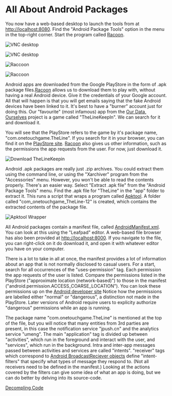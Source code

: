 # All About Android Packages

You now have a web-based desktop to launch the tools from at [http://localhost:8080](http://localhost:8080).
Find the "Android Package Tools" option in the menu in the top-right corner. Start the program called [Racoon](http://www.onyxbits.de/raccoon).

![VNC desktop](/img/vnc_1.png)

![VNC desktop](/img/vnc_2.png)


![Raccoon](/img/raccoon_1.png)

![Raccoon](/img/raccoon_2.png)

Android apps are downloaded from the Google PlayStore in the form of .apk package files.[Racoon](http://www.onyxbits.de/raccoon) allows us to download them
to play with, without having a real Android device. Give it the credentials of your Google account. All that will happen is
that you will get emails saying that the fake Android devices have been linked to it. It's best to have a "burner"
account just for doing this. Our "favourite" (most infamous) app from the [Our Data, Ourselves](https://big-social-data.net/) project is a game called
"TheLineKeepIn". We can search for it and download it.

You will see that the PlayStore refers to the game by it's package name, "com.onetouchgame.TheLine". If you search for it
in your browser, you can find it on the [PlayStore site](https://play.google.com/store/apps/details?id=com.onetouchgame.TheLine&hl=en).
[Racoon](http://www.onyxbits.de/raccoon) also gives us other information, such as the permissions the app requests from the user. For now, just download it.

![Download TheLineKeepin](/img/raccoon_3.png)

Android .apk packages are really just .zip archives. You could extract them using the command line, or using the "Xarchiver" program
from the "Accessories" menu. However, you won't be able to read the contents properly. There's an easier way. Select "Extract .apk file"
from the "Android Package Tools" menu. Find the .apk file for "TheLine" in the "app" folder to extract it. This runs a script
that wraps a program called [Apktool](https://ibotpeaches.github.io/Apktool/). A folder called "com_onetouchgame_TheLine-12" is created,
which contains the extracted contents of the package file.

![Apktool Wrapper](/img/apktool_2.png)

All Android packages contain a manifest file, called [AndroidManifest.xml](https://developer.android.com/guide/topics/manifest/manifest-intro.html).
You can look at this using the "Leafpad" editor. A web-based file browser has also been provided at [http://localhost:8000](http://localhost:8000).
If you navigate to the file, you can right-click on it do download it, and open it with whatever editor you have on your computer.

There is a lot to take in all at once, the manifest provides a lot of information about an app that is not normally disclosed to casual users.
For a start, search for all occurrences of the "uses-permission" tag. Each permission the app requests of the user is listed.
Compare the permissions listed in the PlayStore ("approximate location (network-based)") to those in the manifest
("android.permission.ACCESS_COARSE_LOCATION"). You can look these permissions up on the [Android developer site](https://developer.android.com/reference/android/Manifest.permission.html)
Notice how the permissions are labelled either "normal" or "dangerous", a distinction not made in the PlayStore. Later versions
of Android require users to explicity authorize "dangerous" permissions while an app is running.

The package name "com.onetouchgame.TheLine" is mentioned at the top of the file, but you will notice that many entities from
3rd parties are present, in this case the notification service "jpush.cn" and the analytics service "umeng". The main
"application" tag is divided up between "activities", which run in the foreground and interact with the user, and "services",
which run in the background. Intra and inter-app messages passed between activities and services are called "intents". "receiver"
tags which correspond to [Android BroadcastReciever objects](https://developer.android.com/reference/android/content/BroadcastReceiver.html)
define "intent-filters" that specify what types of message they respond to. (Not all receivers need to be defined in the manifest.)
Looking at the actions covered by the filters can give some idea of what an app is doing, but we can do better by delving into its source-code.

[Decompling Code](dex2jar.md)
 
